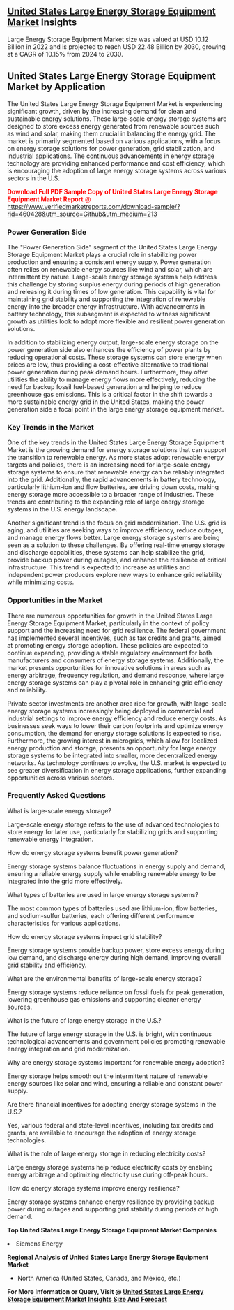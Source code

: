 <h2><a href="https://www.verifiedmarketreports.com/download-sample/?rid=460428&amp;utm_source=Github&amp;utm_medium=213" target="_blank">United States Large Energy Storage Equipment Market</a> Insights</h2><p>Large Energy Storage Equipment Market size was valued at USD 10.12 Billion in 2022 and is projected to reach USD 22.48 Billion by 2030, growing at a CAGR of 10.15% from 2024 to 2030.</p><p><h2>United States Large Energy Storage Equipment Market by Application</h2><p>The United States Large Energy Storage Equipment Market is experiencing significant growth, driven by the increasing demand for clean and sustainable energy solutions. These large-scale energy storage systems are designed to store excess energy generated from renewable sources such as wind and solar, making them crucial in balancing the energy grid. The market is primarily segmented based on various applications, with a focus on energy storage solutions for power generation, grid stabilization, and industrial applications. The continuous advancements in energy storage technology are providing enhanced performance and cost efficiency, which is encouraging the adoption of large energy storage systems across various sectors in the U.S.</p><p><p><span class=""><span style="color: #ff0000;"><strong>Download Full PDF Sample Copy of United States Large Energy Storage Equipment Market Report</strong> @ </span><a href="https://www.verifiedmarketreports.com/download-sample/?rid=460428&amp;utm_source=Github&amp;utm_medium=213" target="_blank">https://www.verifiedmarketreports.com/download-sample/?rid=460428&amp;utm_source=Github&amp;utm_medium=213</a></span></p></p><h3>Power Generation Side</h3><p>The "Power Generation Side" segment of the United States Large Energy Storage Equipment Market plays a crucial role in stabilizing power production and ensuring a consistent energy supply. Power generation often relies on renewable energy sources like wind and solar, which are intermittent by nature. Large-scale energy storage systems help address this challenge by storing surplus energy during periods of high generation and releasing it during times of low generation. This capability is vital for maintaining grid stability and supporting the integration of renewable energy into the broader energy infrastructure. With advancements in battery technology, this subsegment is expected to witness significant growth as utilities look to adopt more flexible and resilient power generation solutions.</p><p>In addition to stabilizing energy output, large-scale energy storage on the power generation side also enhances the efficiency of power plants by reducing operational costs. These storage systems can store energy when prices are low, thus providing a cost-effective alternative to traditional power generation during peak demand hours. Furthermore, they offer utilities the ability to manage energy flows more effectively, reducing the need for backup fossil fuel-based generation and helping to reduce greenhouse gas emissions. This is a critical factor in the shift towards a more sustainable energy grid in the United States, making the power generation side a focal point in the large energy storage equipment market.</p><h3>Key Trends in the Market</h3><p>One of the key trends in the United States Large Energy Storage Equipment Market is the growing demand for energy storage solutions that can support the transition to renewable energy. As more states adopt renewable energy targets and policies, there is an increasing need for large-scale energy storage systems to ensure that renewable energy can be reliably integrated into the grid. Additionally, the rapid advancements in battery technology, particularly lithium-ion and flow batteries, are driving down costs, making energy storage more accessible to a broader range of industries. These trends are contributing to the expanding role of large energy storage systems in the U.S. energy landscape.</p><p>Another significant trend is the focus on grid modernization. The U.S. grid is aging, and utilities are seeking ways to improve efficiency, reduce outages, and manage energy flows better. Large energy storage systems are being seen as a solution to these challenges. By offering real-time energy storage and discharge capabilities, these systems can help stabilize the grid, provide backup power during outages, and enhance the resilience of critical infrastructure. This trend is expected to increase as utilities and independent power producers explore new ways to enhance grid reliability while minimizing costs.</p><h3>Opportunities in the Market</h3><p>There are numerous opportunities for growth in the United States Large Energy Storage Equipment Market, particularly in the context of policy support and the increasing need for grid resilience. The federal government has implemented several incentives, such as tax credits and grants, aimed at promoting energy storage adoption. These policies are expected to continue expanding, providing a stable regulatory environment for both manufacturers and consumers of energy storage systems. Additionally, the market presents opportunities for innovative solutions in areas such as energy arbitrage, frequency regulation, and demand response, where large energy storage systems can play a pivotal role in enhancing grid efficiency and reliability.</p><p>Private sector investments are another area ripe for growth, with large-scale energy storage systems increasingly being deployed in commercial and industrial settings to improve energy efficiency and reduce energy costs. As businesses seek ways to lower their carbon footprints and optimize energy consumption, the demand for energy storage solutions is expected to rise. Furthermore, the growing interest in microgrids, which allow for localized energy production and storage, presents an opportunity for large energy storage systems to be integrated into smaller, more decentralized energy networks. As technology continues to evolve, the U.S. market is expected to see greater diversification in energy storage applications, further expanding opportunities across various sectors.</p><h3>Frequently Asked Questions</h3><p>What is large-scale energy storage?</p><p>Large-scale energy storage refers to the use of advanced technologies to store energy for later use, particularly for stabilizing grids and supporting renewable energy integration.</p><p>How do energy storage systems benefit power generation?</p><p>Energy storage systems balance fluctuations in energy supply and demand, ensuring a reliable energy supply while enabling renewable energy to be integrated into the grid more effectively.</p><p>What types of batteries are used in large energy storage systems?</p><p>The most common types of batteries used are lithium-ion, flow batteries, and sodium-sulfur batteries, each offering different performance characteristics for various applications.</p><p>How do energy storage systems impact grid stability?</p><p>Energy storage systems provide backup power, store excess energy during low demand, and discharge energy during high demand, improving overall grid stability and efficiency.</p><p>What are the environmental benefits of large-scale energy storage?</p><p>Energy storage systems reduce reliance on fossil fuels for peak generation, lowering greenhouse gas emissions and supporting cleaner energy sources.</p><p>What is the future of large energy storage in the U.S.?</p><p>The future of large energy storage in the U.S. is bright, with continuous technological advancements and government policies promoting renewable energy integration and grid modernization.</p><p>Why are energy storage systems important for renewable energy adoption?</p><p>Energy storage helps smooth out the intermittent nature of renewable energy sources like solar and wind, ensuring a reliable and constant power supply.</p><p>Are there financial incentives for adopting energy storage systems in the U.S.?</p><p>Yes, various federal and state-level incentives, including tax credits and grants, are available to encourage the adoption of energy storage technologies.</p><p>What is the role of large energy storage in reducing electricity costs?</p><p>Large energy storage systems help reduce electricity costs by enabling energy arbitrage and optimizing electricity use during off-peak hours.</p><p>How do energy storage systems improve energy resilience?</p><p>Energy storage systems enhance energy resilience by providing backup power during outages and supporting grid stability during periods of high demand.</p></p><p><strong>Top United States Large Energy Storage Equipment Market Companies</strong></p><div data-test-id=""><p><li>Siemens Energy</li></p><div><strong>Regional Analysis of&nbsp;United States Large Energy Storage Equipment Market</strong></div><ul><li dir="ltr"><p dir="ltr">North America&nbsp;(United States, Canada, and Mexico, etc.)</p></li></ul><p><strong>For More Information or Query, Visit @&nbsp;</strong><strong><a href="https://www.verifiedmarketreports.com/product/large-energy-storage-equipment-market/?utm_source=Github&amp;utm_medium=213" target="_blank">United States Large Energy Storage Equipment Market Insights Size And Forecast</a></strong></p></div>
